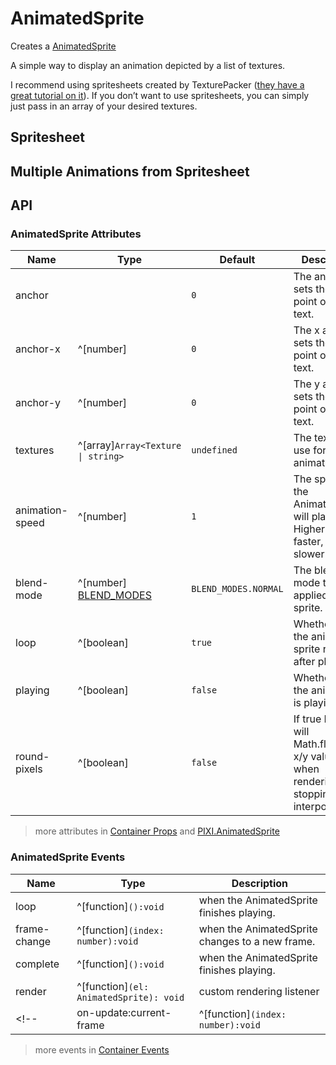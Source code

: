 # AnimatedSprite

Creates a [AnimatedSprite](https://pixijs.download/release/docs/PIXI.AnimatedSprite.html)

A simple way to display an animation depicted by a list of textures.

I recommend using spritesheets created by TexturePacker ([they have a great tutorial on it](https://www.codeandweb.com/texturepacker/tutorials/how-to-create-sprite-sheets-and-animations-with-pixijs)). If you don’t want to use spritesheets, you can simply just pass in an array of your desired textures.

## Spritesheet

<demo src="./demo/spritesheet.vue" />

## Multiple Animations from Spritesheet

<demo src="./demo/multiple-animations.vue" />

## API

### AnimatedSprite Attributes

| Name | Type | Default | Description |
| ---- | ---- | ---- | ---- |
| anchor | <api-point /> | `0` | The anchor sets the origin point of the text. |
| anchor-x | ^[number] | `0` | The x anchor sets the origin point of the text. |
| anchor-y | ^[number] | `0` | The y anchor sets the origin point of the text. |
| textures | ^[array]`Array<Texture \| string>` | `undefined` | The textures to use for the animation |
| animation-speed | ^[number] | `1` | The speed that the AnimatedSprite will play at. Higher is faster, lower is slower |
| blend-mode | ^[number] [BLEND_MODES](https://pixijs.download/release/docs/PIXI.html#BLEND_MODES) | `BLEND_MODES.NORMAL` | The blend mode to be applied to the sprite. |
| loop | ^[boolean] | `true` | Whether or not the animate sprite repeats after playing. |
| playing | ^[boolean] | `false` | Whether or not the animation is playing. |
| round-pixels | ^[boolean] | `false` | If true PixiJS will Math.floor() x/y values when rendering, stopping pixel interpolation. |

> more attributes in [Container Props](/guide/elements/container/#container-props) and [PIXI.AnimatedSprite](https://pixijs.download/release/docs/PIXI.AnimatedSprite.html)

### AnimatedSprite Events

| Name | Type | Description |
| ---- | ---- | ---- |
| loop | ^[function]`():void` | when the AnimatedSprite finishes playing. |
| frame-change | ^[function]`(index: number):void` | when the AnimatedSprite changes to a new frame. |
| complete | ^[function]`():void` | when the AnimatedSprite finishes playing. |
| render | ^[function]`(el: AnimatedSprite): void` | custom rendering listener |
<!-- | on-update:current-frame | ^[function]`(index: number):void` | when the AnimatedSprite changes to a new frame. | -->

> more events in [Container Events](/guide/elements/container/#container-events)